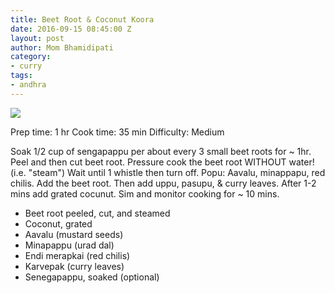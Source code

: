 ```yaml
---
title: Beet Root & Coconut Koora
date: 2016-09-15 08:45:00 Z
layout: post
author: Mom Bhamidipati
category:
- curry
tags:
- andhra
---
```


![](/assets/img/c769317da2647831507ca73563aff487.png)

Prep time: 1 hr
Cook time: 35 min
Difficulty: Medium

Soak 1/2 cup of sengapappu per about every 3 small beet roots for ~ 1hr.
Peel and then cut beet root.
Pressure cook the beet root WITHOUT water! (i.e. "steam") Wait until 1 whistle then turn off.
Popu: Aavalu, minappapu, red chilis.
Add the beet root.
Then add uppu, pasupu, & curry leaves.
After 1-2 mins add grated cocunut.
Sim and monitor cooking for ~ 10 mins.

<ul>
    <li>Beet root peeled, cut, and steamed</li>
    <li>Coconut, grated</li>
    <li>Aavalu (mustard seeds)</li>
    <li>Minapappu (urad dal)</li>
    <li>Endi merapkai (red chilis)</li>
    <li>Karvepak (curry leaves)</li>
    <li>Senegapappu, soaked (optional)</li>
</ul>